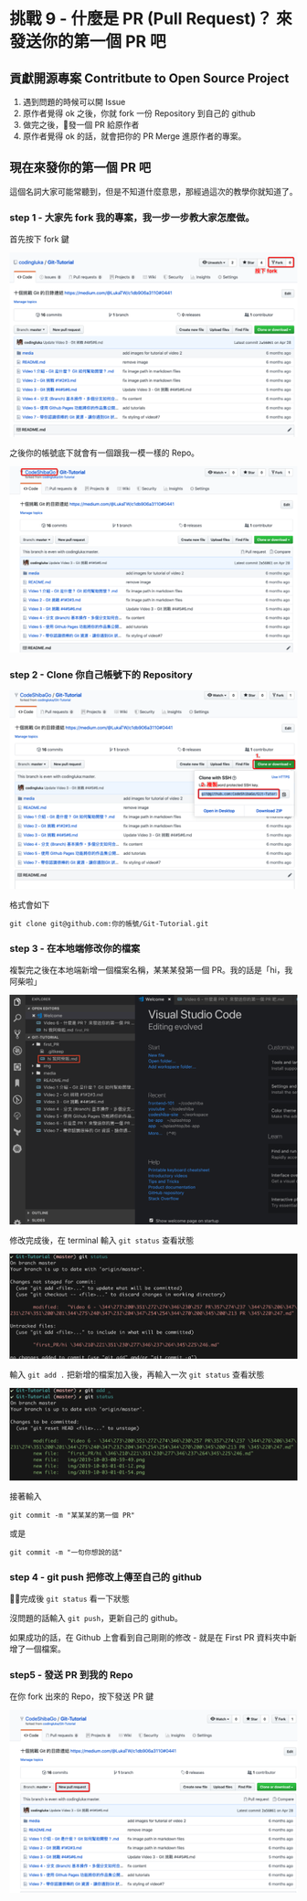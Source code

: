 # 挑戰 9 - 什麼是 PR (Pull Request)？ 來發送你的第一個 PR 吧

## 貢獻開源專案 Contritbute to Open Source Project

1. 遇到問題的時候可以開 Issue
2. 原作者覺得 ok 之後，你就 fork 一份 Repository 到自己的 github
3. 做完之後，發一個 PR 給原作者
4. 原作者覺得 ok 的話，就會把你的 PR Merge 進原作者的專案。

## 現在來發你的第一個 PR 吧

這個名詞大家可能常聽到，但是不知道什麼意思，那經過這次的教學你就知道了。

### step 1 - 大家先 fork 我的專案，我一步一步教大家怎麼做。

首先按下 fork 鍵

![](./img/2019-10-03-00-20-44.png)

之後你的帳號底下就會有一個跟我一模一樣的 Repo。

![](./img/2019-10-03-00-27-13.png)

### step 2 - Clone 你自己帳號下的 Repository

![](./img/2019-10-03-00-33-25.png)

格式會如下

```
git clone git@github.com:你的帳號/Git-Tutorial.git
```

### step 3 - 在本地端修改你的檔案

複製完之後在本地端新增一個檔案名稱，某某某發第一個 PR。我的話是「hi，我阿柴啦」

![](./img/2019-10-03-01-07-02.png)

修改完成後，在 terminal 輸入 `git status` 查看狀態

![](./img/2019-10-03-01-01-54.png)

輸入 `git add .` 把新增的檔案加入後，再輸入一次 `git status` 查看狀態

![](./img/2019-10-03-01-02-12.png)


接著輸入

```
git commit -m "某某某的第一個 PR"
```

或是

```
git commit -m "一句你想說的話"
```

### step 4 - git push 把修改上傳至自己的 github

完成後 `git status` 看一下狀態

沒問題的話輸入 `git push`，更新自己的 github。

如果成功的話，在 Github 上會看到自己剛剛的修改 - 就是在 First PR 資料夾中新增了一個檔案。

### step5 - 發送 PR 到我的 Repo

在你 fork 出來的 Repo，按下發送 PR 鍵

![](./img/2019-10-03-00-51-56.png)

